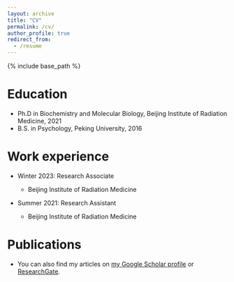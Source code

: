 ```yaml
---
layout: archive
title: "CV"
permalink: /cv/
author_profile: true
redirect_from:
  - /resume
---
```


{% include base_path %}

Education
======
* Ph.D in Biochemistry and Molecular Biology, Beijing Institute of Radiation Medicine, 2021
* B.S. in Psychology, Peking University, 2016

Work experience
======
* Winter 2023: Research Associate 
  * Beijing Institute of Radiation Medicine

* Summer 2021: Research Assistant
  * Beijing Institute of Radiation Medicine

Publications
======
* You can also find my articles on [my Google Scholar profile](https://scholar.google.com.hk/citations?user=Gg8h-yMAAAAJ&hl=zh-CN) or [ResearchGate](https://www.researchgate.net/profile/Hao-Lu-52).

